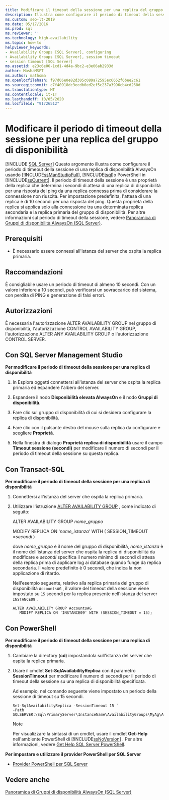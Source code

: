 ```yaml
---
title: Modificare il timeout della sessione per una replica del gruppo di disponibilità
description: Illustra come configurare il periodo di timeout della sessione di una replica all'interno di un gruppo di disponibilità Always On.
ms.custom: seo-lt-2019
ms.date: 05/17/2016
ms.prod: sql
ms.reviewer: ''
ms.technology: high-availability
ms.topic: how-to
helpviewer_keywords:
- Availability Groups [SQL Server], configuring
- Availability Groups [SQL Server], session timeout
- session timeout [SQL Server]
ms.assetid: e23c6e06-1cd1-4d4a-9bc2-e3e06ab2933d
author: MashaMSFT
ms.author: mathoma
ms.openlocfilehash: f97d06e0e82d305c089a72595ec6652f6bee2c61
ms.sourcegitcommit: c7f40918dc3ecdb0ed2ef5c237a3996cb4cd268d
ms.translationtype: HT
ms.contentlocale: it-IT
ms.lasthandoff: 10/05/2020
ms.locfileid: "91726512"
---
```

# <a name="modify-the-session-timeout-period-for-an-availability-group-replica"></a>Modificare il periodo di timeout della sessione per una replica del gruppo di disponibilità
[!INCLUDE [SQL Server](../../../includes/applies-to-version/sqlserver.md)]
  Questo argomento illustra come configurare il periodo di timeout della sessione di una replica di disponibilità AlwaysOn usando [!INCLUDE[ssManStudioFull](../../../includes/ssmanstudiofull-md.md)], [!INCLUDE[tsql](../../../includes/tsql-md.md)]o PowerShell in [!INCLUDE[ssCurrent](../../../includes/sscurrent-md.md)]. Il periodo di timeout della sessione è una proprietà della replica che determina i secondi di attesa di una replica di disponibilità per una risposta del ping da una replica connessa prima di considerare la connessione non riuscita. Per impostazione predefinita, l'attesa di una replica è di 10 secondi per una risposta del ping. Questa proprietà della replica si applica solo alla connessione tra una determinata replica secondaria e la replica primaria del gruppo di disponibilità. Per altre informazioni sul periodo di timeout della sessione, vedere [Panoramica di Gruppi di disponibilità AlwaysOn &#40;SQL Server&#41;](../../../database-engine/availability-groups/windows/overview-of-always-on-availability-groups-sql-server.md).  
   
##  <a name="prerequisites"></a><a name="Prerequisites"></a> Prerequisiti  
  
-   È necessario essere connessi all'istanza del server che ospita la replica primaria.  
  
##  <a name="recommendations"></a><a name="Recommendations"></a> Raccomandazioni  
 È consigliabile usare un periodo di timeout di almeno 10 secondi. Con un valore inferiore a 10 secondi, può verificarsi un sovraccarico del sistema, con perdita di PING e generazione di falsi errori.  
  
  
## <a name="permissions"></a><a name="Permissions"></a> Autorizzazioni  
 È necessaria l'autorizzazione ALTER AVAILABILITY GROUP nel gruppo di disponibilità, l'autorizzazione CONTROL AVAILABILITY GROUP, l'autorizzazione ALTER ANY AVAILABILITY GROUP o l'autorizzazione CONTROL SERVER.  
  
##  <a name="using-sql-server-management-studio"></a><a name="SSMSProcedure"></a> Con SQL Server Management Studio  
 **Per modificare il periodo di timeout della sessione per una replica di disponibilità**  
  
1.  In Esplora oggetti connettersi all'istanza del server che ospita la replica primaria ed espandere l'albero del server.  
  
2.  Espandere il nodo **Disponibilità elevata AlwaysOn** e il nodo **Gruppi di disponibilità**.  
  
3.  Fare clic sul gruppo di disponibilità di cui si desidera configurare la replica di disponibilità.  
  
4.  Fare clic con il pulsante destro del mouse sulla replica da configurare e scegliere **Proprietà**.  
  
5.  Nella finestra di dialogo **Proprietà replica di disponibilità** usare il campo **Timeout sessione (secondi)** per modificare il numero di secondi per il periodo di timeout della sessione su questa replica.  
  
##  <a name="using-transact-sql"></a><a name="TsqlProcedure"></a> Con Transact-SQL  
 **Per modificare il periodo di timeout della sessione per una replica di disponibilità**  
  
1.  Connettersi all'istanza del server che ospita la replica primaria.  
  
2.  Utilizzare l'istruzione [ALTER AVAILABILITY GROUP](../../../t-sql/statements/alter-availability-group-transact-sql.md) , come indicato di seguito:  
  
     ALTER AVAILABILITY GROUP *nome_gruppo*  
  
     MODIFY REPLICA ON '*nome_istanza*' WITH ( SESSION_TIMEOUT =*secondi* )  
  
     dove *nome_gruppo* è il nome del gruppo di disponibilità, *nome_istanza* è il nome dell'istanza del server che ospita la replica di disponibilità da modificare e *secondi* specifica il numero minimo di secondi di attesa della replica prima di applicare log ai database quando funge da replica secondaria. Il valore predefinito è 0 secondi, che indica la non applicazione di ritardo.  
  
     Nell'esempio seguente, relativo alla replica primaria del gruppo di disponibilità `AccountsAG` , il valore del timeout della sessione viene impostato su `15` secondi per la replica presente nell'istanza del server `INSTANCE09` .  
  
    ```  
    ALTER AVAILABILITY GROUP AccountsAG   
       MODIFY REPLICA ON 'INSTANCE09' WITH (SESSION_TIMEOUT = 15);  
    ```  
  
##  <a name="using-powershell"></a><a name="PowerShellProcedure"></a> Con PowerShell  
 **Per modificare il periodo di timeout della sessione per una replica di disponibilità**  
  
1.  Cambiare la directory (**cd**) impostandola sull'istanza del server che ospita la replica primaria.  
  
2.  Usare il cmdlet **Set-SqlAvailabilityReplica** con il parametro **SessionTimeout** per modificare il numero di secondi per il periodo di timeout della sessione su una replica di disponibilità specificata.  
  
     Ad esempio, nel comando seguente viene impostato un periodo della sessione di timeout su 15 secondi.  
  
    ```  
    Set-SqlAvailabilityReplica -SessionTimeout 15 `   
    -Path SQLSERVER:\Sql\PrimaryServer\InstanceName\AvailabilityGroups\MyAg\AvailabilityReplicas\MyReplica  
    ```  
  
    > [!NOTE]  
    >  Per visualizzare la sintassi di un cmdlet, usare il cmdlet **Get-Help** nell'ambiente PowerShell di [!INCLUDE[ssNoVersion](../../../includes/ssnoversion-md.md)] . Per altre informazioni, vedere [Get Help SQL Server PowerShell](../../../powershell/sql-server-powershell.md).  
  
 **Per impostare e utilizzare il provider PowerShell per SQL Server**  
  
-   [Provider PowerShell per SQL Server](../../../powershell/sql-server-powershell-provider.md)  
  
## <a name="see-also"></a>Vedere anche  
 [Panoramica di Gruppi di disponibilità AlwaysOn &#40;SQL Server&#41;](../../../database-engine/availability-groups/windows/overview-of-always-on-availability-groups-sql-server.md)  
  
